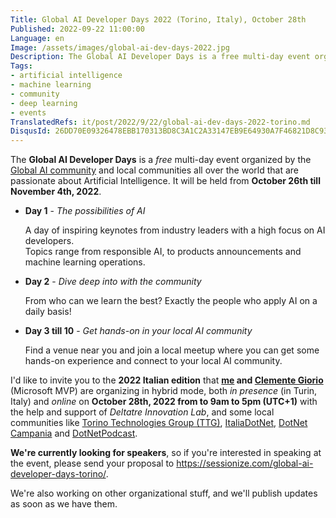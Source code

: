 ```yaml
---
Title: Global AI Developer Days 2022 (Torino, Italy), October 28th
Published: 2022-09-22 11:00:00
Language: en
Image: /assets/images/global-ai-dev-days-2022.jpg
Description: The Global AI Developer Days is a free multi-day event organized by the Global AI community and local communities all over the world that are passionate about Artificial Intelligence. It will be held from October 26th till November 4th, 2022. I'd like to invite you to the Italian one that me and Clemente Giorio are organizing in hybrid mode, both in presence and online on October 28th.
Tags:
- artificial intelligence
- machine learning
- community
- deep learning
- events
TranslatedRefs: it/post/2022/9/22/global-ai-dev-days-2022-torino.md
DisqusId: 26DD70E09326478EBB170313BD8C3A1C2A33147EB9E64930A7F46821D8C932F2
---
```

The **Global AI Developer Days** is a *free* multi-day event organized by the <a href="https://globalai.community/developer-days/" target="_blank">Global AI community</a> and local communities all over the world that are passionate about Artificial Intelligence. It will be held from **October 26th till November 4th, 2022**.

- **Day 1** - *The possibilities of AI*

    A day of inspiring keynotes from industry leaders with a high focus on AI developers.  
    Topics range from responsible AI, to products announcements and machine learning operations.

- **Day 2** - *Dive deep into with the community*

    From who can we learn the best? Exactly the people who apply AI on a daily basis!

- **Day 3 till 10** - *Get hands-on in your local AI community*

    Find a venue near you and join a local meetup where you can get some hands-on experience and connect to your local AI community.

I'd like to invite you to the **2022 Italian edition** that **[me](https://www.linkedin.com/in/gianni-rosa-gallina-b206a821/) and [Clemente Giorio](https://www.linkedin.com/in/clemente-giorio-03a61811/)** (Microsoft MVP) are organizing in hybrid mode, both *in presence* (in Turin, Italy) and *online* on **October 28th, 2022 from to 9am to 5pm (UTC+1)** with the help and support of *Deltatre Innovation Lab*, and some local communities like <a href="http://www.torinotechnologiesgroup.it/" target="_blank">Torino Technologies Group (TTG)</a>, <a href="https://www.facebook.com/ItaliaDotNet/" target="_blank">ItaliaDotNet</a>, <a href="https://dotnetcampania.org/" target="_blank">DotNet Campania</a> and <a href="http://dotnetpodcast.com/" target="_blank">DotNetPodcast</a>.

**We're currently looking for speakers**, so if you're interested in speaking at the event, please send your proposal to <a href="https://sessionize.com/global-ai-developer-days-torino/" target="_blank">https://sessionize.com/global-ai-developer-days-torino/</a>.

We're also working on other organizational stuff, and we'll publish updates as soon as we have them.
